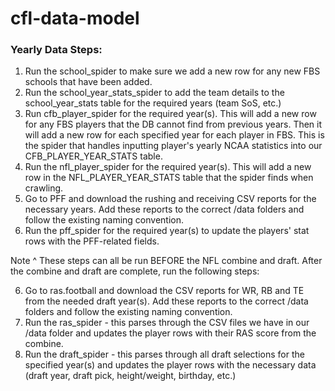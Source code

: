 # cfl-data-model

<h3>Yearly Data Steps:</h3>

1. Run the school_spider to make sure we add a new row for any new FBS schools that have been added.
2. Run the school_year_stats_spider to add the team details to the school_year_stats table for the required years (team SoS, etc.)
3. Run cfb_player_spider for the required year(s). This will add a new row for any FBS players that the DB cannot find from previous years. Then it will add a new row for each specified year for each player in FBS. This is the spider that handles inputting player's yearly NCAA statistics into our CFB_PLAYER_YEAR_STATS table.
4. Run the nfl_player_spider for the required year(s). This will add a new row in the NFL_PLAYER_YEAR_STATS table that the spider finds when crawling.
5. Go to PFF and download the rushing and receiving CSV reports for the necessary years. Add these reports to the correct /data folders and follow the existing naming convention.
6. Run the pff_spider for the required year(s) to update the players' stat rows with the PFF-related fields.

Note ^ These steps can all be run BEFORE the NFL combine and draft. After the combine and draft are complete, run the following steps:

6. Go to ras.football and download the CSV reports for WR, RB and TE from the needed draft year(s). Add these reports to the correct /data folders and follow the existing naming convention.
7. Run the ras_spider - this parses through the CSV files we have in our /data folder and updates the player rows with their RAS score from the combine.
8. Run the draft_spider - this parses through all draft selections for the specified year(s) and updates the player rows with the necessary data (draft year, draft pick, height/weight, birthday, etc.)